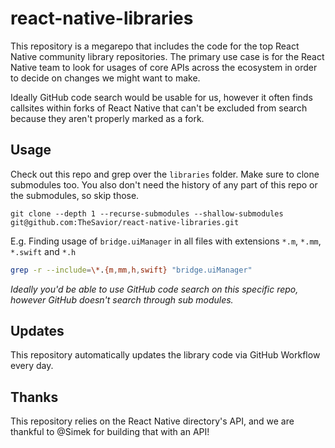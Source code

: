 # react-native-libraries

This repository is a megarepo that includes the code for the top React Native community library repositories. The primary use case is for the React Native team to look for usages of core APIs across the ecosystem in order to decide on changes we might want to make.

Ideally GitHub code search would be usable for us, however it often finds callsites within forks of React Native that can't be excluded from search because they aren't properly marked as a fork.

## Usage
Check out this repo and grep over the `libraries` folder. Make sure to clone submodules too. You also don't need the history of any part of this repo or the submodules, so skip those.

```
git clone --depth 1 --recurse-submodules --shallow-submodules git@github.com:TheSavior/react-native-libraries.git
```

E.g. Finding usage of `bridge.uiManager` in all files with extensions `*.m`, `*.mm`, `*.swift` and `*.h`
```sh
grep -r --include=\*.{m,mm,h,swift} "bridge.uiManager"
```

*Ideally you'd be able to use GitHub code search on this specific repo, however GitHub doesn't search through sub modules.*

## Updates
This repository automatically updates the library code via GitHub Workflow every day.

## Thanks
This repository relies on the React Native directory's API, and we are thankful to @Simek for building that with an API!
